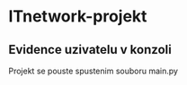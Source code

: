 # ITnetwork-projekt
Evidence uzivatelu v konzoli
-----------------------------------
Projekt se pouste spustenim souboru main.py
